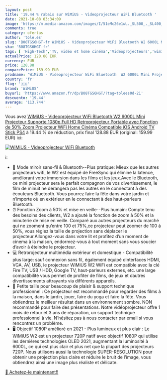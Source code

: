 ```yaml
---
layout: post
title: '19.44 % rabais sur WiMiUS - Videoprojecteur WiFi Bluetooth '
date: 2021-10-08 03:34:09
image: 'https://m.media-amazon.com/images/I/51eMc26e1wL._SL500_._SL400_.jpg'
comments: true
category: ofertas
author: 'tole.es'
slug: 'B08TGS6HGT-fr WiMiUS - Videoprojecteur WiFi Bluetooth W2 6000L Mini...'
sku: 'B08TGS6HGT-fr'
tags: [ 'High-Tech','TV, vidéo et home cinéma','Vidéoprojecteurs','wimius', ]
actualPrice: 128.88 EUR
currency: EUR
price: 128.88
comparePrice: 159.99 EUR
prodname: 'WiMiUS - Videoprojecteur WiFi Bluetooth  W2 6000L Mini Projecteur Supporte 1080p Full HD Retroprojecteur Portable avec Fonction de 50% Zoom  Projecteur WiFi Home Cinéma Compatible iOS  Android  TV Stick PS4'
country: 'fr'
flag: '🇫🇷'
brand: 'WiMiUS'
buyurl: 'https://www.amazon.fr/dp/B08TGS6HGT/?tag=tolees0d-21'
descuento: '19.44'
average: '113.744'
---
```


Vous avez [WiMiUS - Videoprojecteur WiFi Bluetooth  W2 6000L Mini Projecteur Supporte 1080p Full HD Retroprojecteur Portable avec Fonction de 50% Zoom  Projecteur WiFi Home Cinéma Compatible iOS  Android  TV Stick PS4](https://www.amazon.fr/dp/B08TGS6HGT/?tag=tolees0d-21)  à  19.44 % de réduction, prix final  128.88 EUR (original: 159.99 EUR) ici:

[![WiMiUS - Videoprojecteur WiFi Bluetooth ](https://m.media-amazon.com/images/I/51eMc26e1wL._SL500_._SL400_.jpg)](https://www.amazon.fr/dp/B08TGS6HGT/?tag=tolees0d-21)

ℹ️:

- 📲 Mode miroir sans-fil & Bluetooth--Plus pratique: Mieux que les autres projecteurs wifi, le W2 est équipé de FreeSync qui élimine la latence, améliorant votre immersion dans les films et les jeux.Avec le Bluetooth, ce mini projecteur sera le parfait compagnon de vos divertissement, le film de minuit ne derangera pas les autres en le connectant à des écouteurs Bluetooth. Vous pourrez faire la fête dans votre jardin et n’importe où en extérieur en le connectant à des haut-parleurs Bluetooth.
- ⏰ Fonction Zoom à 50% et mise en veille--Plus humain: Compte tenu des besoins des clients, W2 a ajouté la fonction de zoom à 50% et la minuterie de mise en veille. Comparé aux autres projecteurs du marché qui ne zooment qu’entre 100 et 75%,ce projecteur peut zoomer de 100 à 50%, vous réglez la taille de projection sans déplacer le projecteur.Allongez-vous dans votre lit et profitez d’un moment de cinema à la maison, endormez-vous à tout moment sans vous soucier d’avoir à éteindre le projecteur.
- 💻 Retrorojecteur multimédia extérieur et domestique - Compatibilité plus large: sauf connexion sans fil, également équipé dinterfaces HDMI, VGA, AV, USB, le projecteur WiMiUS W2 WiFi est compatible avec la clé Fire TV, USB / HDD, Google TV, haut-parleurs externes, etc. une large compatibilité vous permet de profiter de films, de jeux et dautres divertissements attrayants via différents appareils.
- 💼 Petite taille pour beaucoup de plaisir & support technique professionnel : Ce projecteur est recommandé pour regarder des films à la maison, dans le jardin, jouer, faire du yoga et faire la fête. Vous obtiendrez le meilleur résultat dans un environnement sombre. NON recommandé pour faire des présentations. Notre vidéoprojecteur offre 1 mois de retour et 3 ans de réparation, un support technique professionnel à vie. N’hésitez pas à nous contacter par email si vous rencontrez un problème.
- 🖥 Objectif 1080P amélioré en 2021 - Plus lumineux et plus clair : Le WiMiUS W2 est un projecteur 720P natif avec objectif 1080P qui utilise les dernières technologies OLED 2021, augmentant la luminosité à 6000L, ce qui est plus clair et plus net que la plupart des projecteurs 720P. Nous utilisons aussi la technologie SUPER-RESOLUTION pour obtenir une projection plus claire et réduire le bruit de l’image, vous obtiendrez ainsi une image plus réaliste et délicate.

[🛒 Achetez-le maintenant!!](https://www.amazon.fr/dp/B08TGS6HGT/?tag=tolees0d-21)
